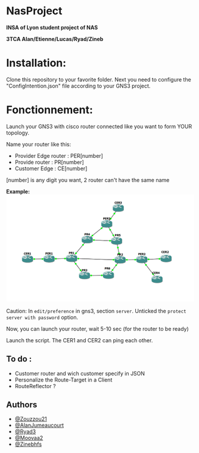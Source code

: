 # NasProject
**INSA of Lyon student project of NAS**

**3TCA Alan/Etienne/Lucas/Ryad/Zineb**
# Installation:
Clone this repository to your favorite folder.
Next you need to configure the "ConfigIntention.json" file according to your GNS3 project.
# Fonctionnement:
Launch your GNS3 with cisco router connected like you want to form YOUR topology.

Name your router like this:
- Provider Edge router : PER[number] 
- Provide router : PR[number]
- Customer Edge : CE[number]

[number] is any digit you want, 2 router can't have the same name

**Example:** ![img.png](img.png)


Caution: In `edit/preference` in gns3, section `server`. Unticked the `protect server with password` option.

Now, you can launch your router, wait 5-10 sec (for the router to be ready)

Launch the script. The CER1 and CER2 can ping each other.


To do :
- 
- Customer router and wich customer specify in JSON
- Personalize the Route-Target in a Client
- RouteReflector ?


## Authors

- [@Zouzzou21](https://github.com/Zouzzou21)
- [@AlanJumeaucourt](https://github.com/AlanJumeaucourt)
- [@Ryad3](https://github.com/Ryad3)
- [@Moovaa2 ](https://github.com/Moovaa2 )
- [@Zinebhfs](https://github.com/Zinebhfs)
